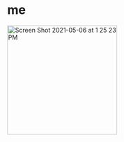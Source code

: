 # me

<img width="252" alt="Screen Shot 2021-05-06 at 1 25 23 PM" src="https://user-images.githubusercontent.com/182591/117348197-8ae81300-ae6f-11eb-8d4b-beb84e22b992.png">
